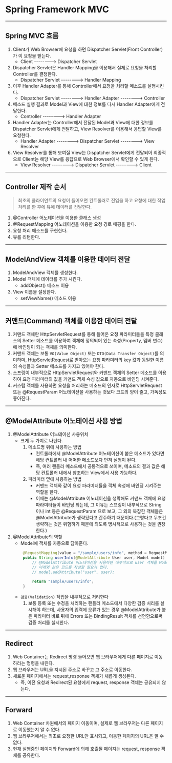 # Spring Framework MVC

---

## Spring MVC 흐름

1. Client가 Web Browser에 요청을 하면 Dispatcher Servlet(Front Controller)가 이 요청을 받는다.
    - Client --------> Dispatcher Servlet
2. Dispatcher Servlet은 Handler Mapping을 이용해서 실제로 요청을 처리할 Controller를 결정한다.
    - Dispatcher Servlet --------> Handler Mapping
3. 이후 Handler Adapter를 통해 Controller에서 요청을 처리할 메소드를 실행시킨다.
    - Dispatcher Servlet --------> Handler Adapter --------> Controller
4. 메소드 실행 결과로 Model과 View에 대한 정보를 다시 Handler Adapter에게 전달한다.
    - Controller --------> Handler Adapter
5. Handler Adapter는 Controller에서 전달된 Model과 View에 대한 정보를 Dispatcher Servlet에게 전달하고, View Resolver를 이용해서 응답할 View를 요청한다.
    - Handler Adapter --------> Dispatcher Servlet --------> View Resolver
6. View Resolver를 통해 보여질 View는 Dispatcher Servlet에게 전달되어 최종적으로 Client는 해당 View를 응답으로 Web Browser에서 확인할 수 있게 된다.
    - View Resolver --------> Dispatcher Servlet --------> Client

---

## Controller 제작 순서

> 최초의 클라이언트의 요청이 들어오면 컨트롤러로 진입을 하고 요청에 대한 작업 처리를 한 후에 뷰에 데이터를 전달한다.

1. @Controller 어노테이션을 이용한 클래스 생성
2. @RequestMapping 어노테이션을 이용한 요청 경로 매핑을 한다.
3. 요청 처리 메소드를 구현한다.
4. 뷰를 리턴한다.

---

## ModelAndView 객체를 이용한 데이터 전달

1. ModelAndView 객체를 생성한다.
2. Model 객체에 데이터를 추가 시킨다.
    - addObject() 메소드 이용
3. View 이름을 설정한다.
    - setViewName() 메소드 이용

---

## 커맨드(Command) 객체를 이용한 데이터 전달

1. 커맨드 객체란 HttpServletRequest를 통해 들어온 요청 파라미터들을 특정 클래스의 Setter 메소드를 이용하여 객체에 정의되어 있는 속성(Property, 멤버 변수)에 바인딩이 되는 객체를
   의미한다.
2. 커맨드 객체는 보통 `VO(Value Object)` 또는 `DTO(Data Transfer Object)`를 의미하며, HttpServletRequest로 받아오는 요청 파라미터의 key 값과 동일한 이름의
   속성들과 Setter 메소드를 가지고 있어야 한다.
3. 스프링이 내부적으로 HttpServletRequest와 커맨드 객체의 Setter 메소드를 이용하여 요청 파라미터의 값을 커맨드 객체 속성 값으로 자동으로 바인딩 시켜준다.
4. 커스텀 객체를 사용하면 요청을 처리하는 메소드의 인자로 HttpServletRequest 또는 @RequestParam 어노테이션을 사용하는 것보다 코드의 양이 줄고, 가독성도 좋아진다.

---

## @ModelAttribute 어노테이션 사용 방법

1. @ModelAttribute 어노테이션 사용위치
    - 크게 두 가지로 나뉜다.
        1) 메소드명 위에 사용하는 방법
            - 컨트롤러에서 @ModelAttribute 어노테이션이 붙은 메소드가 있다면 해당 컨트롤러 내 어떠한 메소드보다 먼저 실행이 된다.
            - 즉, 여러 핸들러 메소드에서 공통적으로 쓰이며, 메소드의 결과 값은 해당 컨트롤러 내에서 참조하는 View에서 사용 가능하다.
        2) 파라미터 옆에 사용하는 방법
            - 커맨드 객체와 같이 요청 파라미터들을 객체 속성에 바인딩 시켜주는 역할을 한다.
            - 이때는 @ModelAttribute 어노테이션을 생략해도 커맨드 객체에 요청 파라미터들이 바인딩 되는데, 그 이유는 스프링이 내부적으로 String 이나 int 등은 @RequestParam
              으로 보고, 그 외의 복잡한 객체들은 @ModelAttribute가 생략됬다고 간주하기 때문이다.(그렇다고 무조건 생략하는 것은 위험하기 때문에 되도록 명시적으로 사용하는 것을 권장한다.)
2. @ModelAttribute의 역할
    - Model에 객체를 자동으로 담아준다.
      ```java
       @RequestMapping(value = "/sample/users/info", method = RequestMethod.GET)
       public String userInfo(@ModelAttribute User user, Model model) {
           // @ModelAttribute 어노테이션을 사용하면 내부적으로 user 객체를 Model에 담기 때문에
           // 아래와 같은 코드를 작성할 필요가 없다.
           // model.addAttribute("user", user);
         
           return "sample/users/info";
       }
       ```
    - `검증(Validation)` 작업을 내부적으로 처리한다
        1) 보통 등록 또는 수정을 처리하는 핸들러 메소드에서 다양한 검증 처리를 실시해야 하는데, 사용자의 입력에 오류가 있는 경우 @ModelAttribute가 붙은 파라미터 바로 뒤에 Errors 또는
           BindingResult 객체를 선언함으로써 검증 처리를 실시한다.

---

## Redirect

1. Web Container는 Redirect 명령 들어오면 웹 브라우저에게 다른 페이지로 이동하라는 명령을 내린다.
2. 웹 브라우저는 URL을 지시된 주소로 바꾸고 그 주소로 이동한다.
3. 새로운 페이지에서는 request,response 객체가 새롭게 생성된다.
    - 즉, 이전 요청과 Redirect된 요청에서 request, response 객체는 공유되지 않는다.

---

## Forward

1. Web Container 차원에서의 페이지 이동이며, 실제로 웹 브라우저는 다른 페이지로 이동했는지 알 수 없다.
2. 웹 브라우저에서는 최초로 요청한 URL만 표시되고, 이동한 페이지의 URL은 알 수 없다.
3. 현재 실행중인 페이지와 Forward에 의해 호출될 페이지는 request, response 객체를 공유한다.